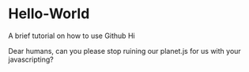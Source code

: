 # Hello-World
A brief tutorial on how to use Github
Hi

Dear humans, can you please stop ruining our planet.js for us with your javascripting?
